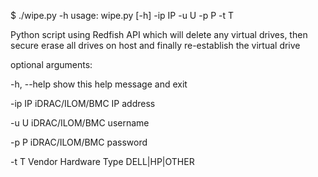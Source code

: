 $ ./wipe.py -h
usage: wipe.py [-h] -ip IP -u U -p P -t T

Python script using Redfish API which will delete any virtual drives, then
secure erase all drives on host and finally re-establish the virtual drive

optional arguments:

  -h, --help  show this help message and exit
  
  -ip IP      iDRAC/ILOM/BMC IP address
  
  -u U        iDRAC/ILOM/BMC username
  
  -p P        iDRAC/ILOM/BMC password
  
  -t T        Vendor Hardware Type DELL|HP|OTHER
